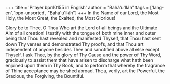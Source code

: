 +++
title = 'Prayer bpn10155 in English'
author = "Bahá'u'lláh"
tags = ['lang-en', 'bpn-unsorted', "Bahá'u'lláh"]
+++
In the Name of our Lord, the Most Holy, the Most Great, the Exalted, the Most Glorious! 
 
Glory be to Thee, O Thou Who art the Lord of all beings and the Ultimate Aim of all creation!  I testify with the tongue of both mine inner and outer being that Thou hast revealed and manifested Thyself, that Thou hast sent down Thy verses and demonstrated Thy proofs, and that Thou art independent of anyone besides Thee and sanctified above all else except Thyself.  I ask Thee, by the glory of Thy Cause and the power of Thy Word, graciously to assist them that have arisen to discharge what hath been enjoined upon them in Thy Book, and to perform that whereby the fragrance of Thine acceptance may be shed abroad.  Thou, verily, art the Powerful, the Gracious, the Forgiving, the Bountiful.
